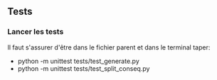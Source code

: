 ## Tests
### Lancer les tests
Il faut s'assurer d'être dans le fichier parent et dans le terminal taper: 

 - python -m unittest tests/test_generate.py
 - python -m unittest tests/test_split_conseq.py